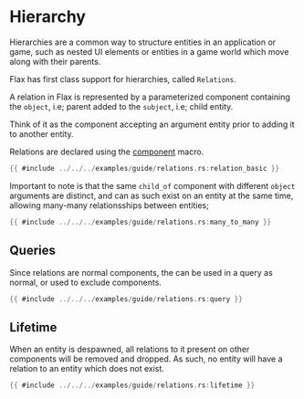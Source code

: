 # Hierarchy

Hierarchies are a common way to structure entities in an application or game,
such as nested UI elements or entities in a game world which move along with
their parents.

Flax has first class support for hierarchies, called `Relations`.

A relation in Flax is represented by a parameterized component containing the
`object`, i.e; parent added to the `subject`, i.e; child entity.

Think of it as the component accepting an argument entity prior to adding it to
another entity.

Relations are declared using the
[component](https://docs.rs/flax/latest/flax/macro.component.html) macro.

```rust
{{ #include ../../../examples/guide/relations.rs:relation_basic }}
```

Important to note is that the same `child_of` component with different `object`
arguments are distinct, and can as such exist on an entity at the same time,
allowing many-many relationsships between entities;

```rust
{{ #include ../../../examples/guide/relations.rs:many_to_many }}
```

## Queries

Since relations are normal components, the can be used in a query as normal, or
used to exclude components.

```rust
{{ #include ../../../examples/guide/relations.rs:query }}
```

## Lifetime

When an entity is despawned, all relations to it present on other components
will be removed and dropped. As such, no entity will have a relation to an
entity which does not exist.

```rust
{{ #include ../../../examples/guide/relations.rs:lifetime }}
```
